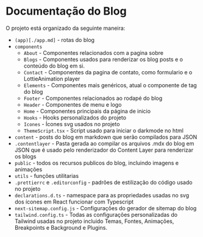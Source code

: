 # Documentação do Blog

O projeto está organizado da seguinte maneira:

- `(app)[./app.md]` - rotas do blog
- `components`
    - `About` - Componentes relacionados com a pagina sobre
    - `Blogs` - Componentes usados para renderizar os blog posts e o conteúdo do blog em si.
    - `Contact` - Componentes da pagina de contato, como formulario e o LottieAnimation player
    - `Elements` - Componentes mais genéricos, atual o componente de tag do blog
    - `Footer` - Componentes relacionados ao rodapé do blog
    - `Header` - Componentes de menu e logo
    - `Home` - Componentes principais da página de inicio
    - `Hooks` - Hooks personalizados do projeto
    - `Icones` - Ícones svg usados no projeto
    - `ThemeScript.tsx` - Script usado para iniciar o darkmode no html
- `content` - posts do blog em markdown que serão compilados para JSON
- `.contentlayer` - Pasta gerada ao compilar os arquivos .mdx do blog em JSON que é usado pelo renderizador do Content Layer para renderizar os blogs
- `public` - todos os recursos publicos do blog, incluindo imagens e animações
- `utils` - funções utilitarias
- `.prettierrc` e `.editorconfig` - padrões de estilização do código usado no projeto
- `declarations.d.ts` - namespace para as propriedades usadas no svg dos ícones em React funcionar com Typescript
- `next-sitemap.config.js` - Configurações do gerador de sitemap do blog
- `tailwind.config.ts` - Todas as configurações personalizadas do Tailwind usadas no projeto incluido Temas, Fontes, Animações, Breakpoints e Background e Plugins.